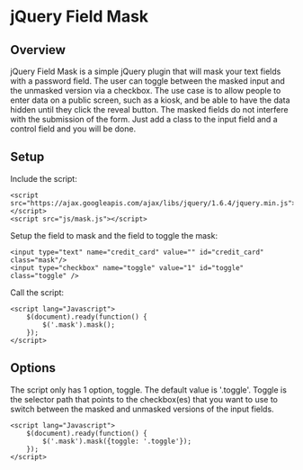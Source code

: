 # jQuery Field Mask

## Overview

jQuery Field Mask is a simple jQuery plugin that will mask your text fields with a password field.  The user can toggle between the masked input and the unmasked version via a checkbox.  The use case is to allow people to enter data on a public screen, such as a kiosk, and be able to have the data hidden until they click the reveal button.  The masked fields do not interfere with the submission of the form.  Just add a class to the input field and a control field and you will be done.

## Setup

Include the script:

```
<script src="https://ajax.googleapis.com/ajax/libs/jquery/1.6.4/jquery.min.js"></script>
<script src="js/mask.js"></script>
```

Setup the field to mask and the field to toggle the mask:

```
<input type="text" name="credit_card" value="" id="credit_card" class="mask"/>
<input type="checkbox" name="toggle" value="1" id="toggle" class="toggle" />
```

Call the script:

```
<script lang="Javascript">
	$(document).ready(function() {
		$('.mask').mask();
	});
</script>
```

## Options

The script only has 1 option, toggle.  The default value is '.toggle'.  Toggle is the selector path that points to the checkbox(es) that you want to use to switch between the masked and unmasked versions of the input fields.

```
<script lang="Javascript">
	$(document).ready(function() {
		$('.mask').mask({toggle: '.toggle'});
	});
</script>
```
